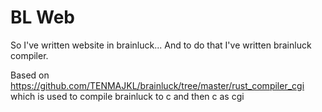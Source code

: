 # BL Web

So I've written website in brainluck... And to do that I've written brainluck compiler.

Based on https://github.com/TENMAJKL/brainluck/tree/master/rust_compiler_cgi which is used to compile brainluck to c and then c as cgi
